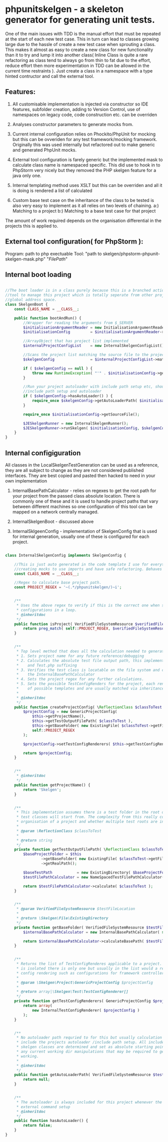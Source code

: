 # phpunitskelgen - a skeleton generator for generating unit tests.
One of the main issues with TDD is the manual effort that must be repeated at the start of each new test case. This in
turn can lead to classes growing large due to the hassle of create a new test case when sprouting a class. This makes it almost as easy to create
a new class for new functionality than it to try and lump it into another class( Inline Class is quite a rare refactoring as class tend to always
go from thin to fat due to the effort, reduce effort then more experimentation in TDD can be allowed in the current time restraints ). Just create a class
in a namespace with a type hinted contructor and call the external tool.


## Features:
1. All customisable implementation is injected via constructor so IDE features, subfolder creation, adding to Version Control, use of namespaces on legacy code,
code construction etc. can be overriden

2. Analyses constructor parameters to generate mocks from.

3. Current internal configuration relies on Phockito/PhpUnit for mocking but this can be ovveriden for any test framework/mocking framework. Originally this
was used internally but refactored out to make generic and generated PhpUnit mocks.

4. External tool configuration is farely generic but the implemented mask to calculate class name is namespaced specific. This did use to hook in to PhpStorm
very nicely but they removed the PHP skelgen feature for a java only one.

5. Internal templating method uses XSLT but this can be overriden and all it is doing is rendered a list of calculated

6. Custom base test case on the inheritance of the class to be tested is also very easy to implement as it all relies on
two levels of chaining.
a:) Matching to a project
b:) Matching to a base test case for that project

The amount of work required depends on the organisation differential in the projects this is applied to.


## External tool configuration( for PhpStorm ):
Program: path to php exectuable
Tool: "path to skelgen/phpstorm-phpunit-skelgen-mask.php" "$FilePath$"


## Internal boot loading
```php

//The boot loader is in a class purely because this is a branched action so I can use one external
//tool to manage this project which is totally seperate from other projects wihout polluting the
//global address space.
class SkelgenBoot {
    const CLASS_NAME = __CLASS__;

    public function bootAndRun() {
        //Wrapper for reading the arguments from $_SERVER
        $initialisationArgumentReader = new InitialisationArgumentReader();
        $initialisationConfig         = $initialisationArgumentReader->readInitialisation();

        //ArrayObject that has project list implemented
        $internalProjectConfigList    = new InternalSkelgenConfigList();

        //Scans the project list matching the source file to the project
        $skelgenConfig                = $internalProjectConfigList->matchProjectFileToConfig( $initialisationConfig->getSourceFile() );

        if ( $skelgenConfig == null ) {
            throw new RuntimeException( "'" . $initialisationConfig->getSourceFile() . '" cannot be mapped to skelgen config' );
        }

        //Run your project autoloader with include path setup etc, should append to any current
        //include path setup and autoloader
        if ( $skelgenConfig->hasAutoLoader() ) {
            require_once $skelgenConfig->getAutoLoaderPath( $initialisationConfig->getSourceFile() );
        }

        require_once $initialisationConfig->getSourceFile();

        $JESkelgenRunner = new InternalSkelgenRunner();
        $JESkelgenRunner->runSkelgen( $initialisationConfig, $skelgenConfig );
    }
}
```

## Internal configiguration
All classes in the LocalSkelgenTestGeneration can be used as a reference, they are all subject to change as they are not
considered published interfaces. They are best copied and pasted then hacked to need in your own implementation

1. InternalBasePathCalculator - relies on regexes to get the root path for your project from the passed class absolute location. There is commonly one of these
and it is used to handle project paths that vary between different machines so one configuration of this tool can be mapped on a network centrally managed.

2. InternalSkelgenBoot - discussed above

3. InternalSklgeenConfig - implementation of SkelgenConfig that is used for internal generation, usually one of these is configured for each project.

```php

class InternalSkelgenConfig implements SkelgenConfig {

    //This is just auto generated in the code template I use for everything class to allow when
    //creating mocks to use imports and have safe refactoring. Behaves the same as ::class in 5.5
    const CLASS_NAME = __CLASS__;

    //Regex to calculate base project path.
    const PROJECT_REGEX = '~(.*/phpunitskelgen/)~i';


    /**
     * Uses the above regex to verify if this is the correct one when spinnnig through possible
     * configurations in a loop.
     * @inheritdoc
     */
    public function isProject( VerifiedFileSystemResource $verifiedFileSystemResource ) {
        return preg_match( self::PROJECT_REGEX, $verifiedFileSystemResource->getNormalisedRealPath()  );
    }


    /**
     * Top level method that does all the calculation needed to generate the test class :-#
     * 1. Sets project name for any future reference/debugging
     * 2. Calculates the absolute test file output path, this implementation assumes namespacing
     *    and Test.php suffixing
     * 3. Verifies the test class is locatable on the file system and creates the base path using
     *    the InternalBasePathCalculator
     * 4. Sets the project regex for any further calculations.
     * 5. Sets the possible TestConfigRenders for the project, each renderer can handle grouping
     *    of possible templates and are usually matched via inheritance analysys.
     *
     * @inheritdoc
     */
    public function createProjectConfig( \ReflectionClass $classToTest ) {
        $projectConfig = new GenericProjectConfig(
            $this->getProjectName(),
            $this->getTestOutputFilePath( $classToTest ),
            $this->getBaseFolder( new ExistingFile( $classToTest->getFileName() ) ),
            self::PROJECT_REGEX
        );

        $projectConfig->setTestConfigRenderers( $this->getTestConfigRenderers( $projectConfig ) );

        return $projectConfig;
    }


    /**
     * @inheritdoc
     */
    public function getProjectName() {
        return 'Skelgen';
    }


    /**
     * This implementation assumes there is a test folder in the root of the project where the
     * test classes will start from. The complexity from this really comes down to the
     * organisation of a project and whether multiple test roots are involved.
     *
     * @param \ReflectionClass $classToTest
     *
     * @return string
     */
    private function getTestOutputFilePath( \ReflectionClass $classToTest ) {
        $baseProjectFolder = $this
                ->getBaseFolder( new ExistingFile( $classToTest->getFileName() ) )
                ->getRealPath();

        $baseTestPath           = new ExistingDirectory( $baseProjectFolder . '/test/' );
        $testFilePathCalculator = new NameSpacedTestFilePathCalculator( $baseTestPath );

        return $testFilePathCalculator->calculate( $classToTest );
    }


    /**
     * @param VerifiedFileSystemResource $testFileLocation
     *
     * @return \Skelgen\File\ExistingDirectory
     */
    private function getBaseFolder( VerifiedFileSystemResource $testFileLocation ) {
        $internalBasePathCalculator = new InternalBasePathCalculator( self::PROJECT_REGEX );

        return $internalBasePathCalculator->calculateBasePath( $testFileLocation );
    }


    /**
     * Returns the list of TestConfigRenderes applicable to a project. In this case as this project
     * is isolated there is only one but usually in the list would a render/s that handle shareable
     * config rendering such as configurations for framework controllers etc.
     *
     * @param \Skelgen\Project\GenericProjectConfig $projectConfig
     *
     * @return array|\Skelgen\Test\TestConfigRenderer[]
     */
    private function getTestConfigRenderers( GenericProjectConfig $projectConfig ) {
        return array(
            new InternalTestConfigRenderer( $projectConfig )
        );
    }


    /**
     * No autoloader path requried to for this but usually calculation would be implemented to
     * include the projects autoloader /include path setup. All include paths for autloading the
     * skelgen classes are determined and set as absolute starting points so they are safe from
     * any current working dir manipulations that may be required to get your own autoloaders
     * working.
     *
     * @inheritdoc
     */
    public function getAutoLoaderPath( VerifiedFileSystemResource $testFileLocation ) {
        return null;
    }


    /**
     * The autoloader is always included for this project whenever the sckelgen is run in the
     * external command setup
     * @inheritdoc
     */
    public function hasAutoLoader() {
        return false;
    }
}

```